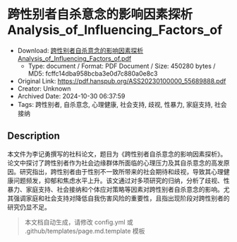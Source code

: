 # 跨性别者自杀意念的影响因素探析Analysis_of_Influencing_Factors_of

- Download: [跨性别者自杀意念的影响因素探析Analysis_of_Influencing_Factors_of.pdf](跨性别者自杀意念的影响因素探析Analysis_of_Influencing_Factors_of.pdf)
    - Type: document / Format: PDF Document / Size: 450280 bytes / MD5: fcffc14dba958bcba3e0d7c880a0e8c3
- Original Link: https://pdf.hanspub.org/ASS20230100000_55689888.pdf
- Creator: Unknown
- Archived Date: 2024-10-30 06:37:59
- Tags: 跨性别者, 自杀意念, 心理健康, 社会支持, 歧视, 性暴力, 家庭支持, 社会接纳

## Description

本文件为李记勇撰写的社科论文，题目为《跨性别者自杀意念的影响因素探析》。论文中探讨了跨性别者作为社会边缘群体所面临的心理压力及其自杀意念的高发原因。研究指出，跨性别者由于性别不一致所带来的社会期待和歧视，导致其心理健康问题频发，抑郁和焦虑水平上升。该文通过对多项研究的归纳，分析了歧视、性暴力、家庭支持、社会接纳和个体应对策略等因素对跨性别者自杀意念的影响。尤其强调家庭和社会支持对降低自我伤害风险的重要性，且指出现阶段对跨性别者的研究仍显不足。

> 本文档自动生成，请修改 config.yml 或 .github/templates/page.md.template 模板
